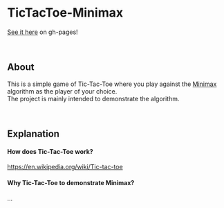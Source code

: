 # TicTacToe-Minimax
[See it here](https://rewforen.github.io/TicTacToe-Minimax/) on gh-pages!

<br />

## About
This is a simple game of Tic-Tac-Toe where you play against the [Minimax](https://en.wikipedia.org/wiki/Minimax) algorithm as the player of your choice.  
The project is mainly intended to demonstrate the algorithm.

<br />

## Explanation
#### How does Tic-Tac-Toe work?
https://en.wikipedia.org/wiki/Tic-tac-toe

#### Why Tic-Tac-Toe to demonstrate Minimax?
...
